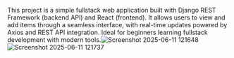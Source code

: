 This project is a simple fullstack web application built with Django REST Framework (backend API) and React (frontend). It allows users to view and add items through a seamless interface, with real-time updates powered by Axios and REST API integration. Ideal for beginners learning fullstack development with modern tools.![Screenshot 2025-06-11 121648](https://github.com/user-attachments/assets/6768e399-eb85-4cbb-b99d-bf302af85a4d)
![Screenshot 2025-06-11 121737](https://github.com/user-attachments/assets/02231548-a44b-460e-8286-5e8bd4b69b61)
